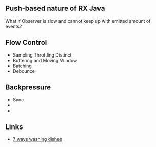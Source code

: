 ## Push-based nature of RX Java
  
 What if Observer is slow and cannot keep up with emitted amount of events?
 
## Flow Control  

* Sampling Throttling Distinct 
* Buffering and Moving Window
* Batching
* Debounce

## Backpressure

* Sync
*
*




## Links

* [7 ways washing dishes](https://www.lightbend.com/blog/7-ways-washing-dishes-and-message-driven-reactive-systems)